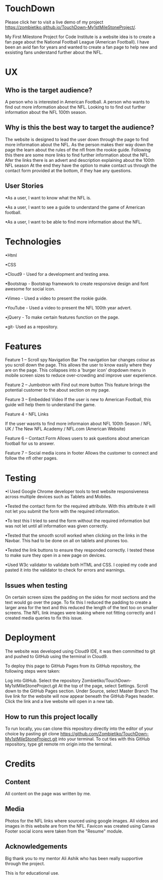 <h1>TouchDown</H1>

Please click her to visit a live demo of my project https://zombietiko.github.io/TouchDown-My1stMileStoneProject/.

My First Milestone Project for Code Institute is a website idea is to create a fan page about the National Football League (American Football).
I have been an avid fan for years and wanted to create a fan page to help new and exsisting fans understand further about the NFL.

<H1>UX</H1>

<h2>Who is the target audience?</h2>

A person who is interested in American Football.
A person who wants to find out more information about the NFL.
Looking to to find out further information about the NFL 100th season.


<h2>Why is this the best way to target the audience?</h2>

The website is designed to lead the user down through the page to find more information about the NFL. 
As the person makes their way down the page the learn about the rules of the nfl from the rookie guide.
Following this there are some more links to find further information about the NFL.
Afer the links there is an advert and description explaining about the 100th NFL season 
At the end they have the option to make contact us through the contact form provided at the bottom, if they hae any questions.

<h2>User Stories</h2>

<p>•As a user, I want to know what the NFL is.</P>
<p>•As a user, I want to see a guide to understand the game of American football.</p>
<p>•As a user, I want to be able to find more information about the NFL.</p>



<h1>Technologies</h1>

<p>•Html</p>
<p>•CSS</P>
<p>•Cloud9 - Used for a development and testing area.</P>
<p>•Bootstrap - Bootstrap framework to create responsive design and font awesome for social icon.</P>
<p>•Vimeo - Used a video to present the rookie guide.</P>
<p>•YouTube - Used a video to present the NFL 100th  year advert.</P>
<p>•jQuery - To make certain features function on the page.</P>
<p>•git- Used as a repository.</P>


<h1> Features </h1>

Feature 1 – Scroll spy Navigation Bar
The navigation bar changes colour as you scroll down the page. This allows the user to know easily where they are on the page. 
This collapses into a 'burger icon' dropdown menu in mobile screen sizes to reduce over-crowding and improve user experience.

Feature 2 – Jumbotron with Find out more button
This feature brings the potential customer to the about section on my page.

Feature 3 – Embedded Video
If the user is new to American Football, this guide will help them to understand the game.

Feature 4  - NFL Links

If the user wasnts to find more informaion about NFL 100th Season / NFL UK / The New NFL Academy / NFL.com (American Website)

Feature 6 – Contact Form
Allows users to ask questions about american football for us to answer.

Feature 7 – Social media icons in footer
Allows the customer to connect and follow the nfl other pages.


<h1> Testing </h1>

<p>•I Used Google Chrome developer tools to test website responsiveness across multiple devices such as Tablets and Mobiles.</P>
<p>•Tested the contact form for the required attribute. With this attribute it will not let you submit the form with the required information.</P> 
<p>•To test this I tried to send the form without the required information but was not let until all information was given correctly.</P>
<p>•Tested that the smooth scroll worked when clicking on the links in the Navbar. This had to be done on all on tablets and phones too.</P>
<p>•Tested the link buttons to ensure they responded correctly. I tested these to make sure they open in a new page on devices.</P>
<p>•Used W3c validator to validate both HTML and CSS. I copied my code and pasted it into the validator to check for errors and warnings.</P>



<h2>Issues when testing</h2>

On certain screen sizes the padding on the sides for most sections and the text would go over the page.
To fix this I reduced the padding to create a larger area for the text and this reduced the length of the text too on smaller screens.
The NFL link images were leaking where not fitting  correctly and  I created media queries to fix this issue.

<h1> Deployment </h1>

The website was developed using Cloud9 IDE, it was then committed to git and pushed to GitHub using the terminal in Cloud9.

To deploy this page to GitHub Pages from its GitHub repository, the following steps were taken:

Log into GitHub.
Select the repository Zombietiko/TouchDown-My1stMileStoneProject.git
At the top of the page, select Settings.
Scroll down to the GitHub Pages section.
Under Source, select Master Branch
The live link for the website will now appear beneath the GitHub Pages header.
Click the link and a live website will open in a new tab.

<h2>How to run this project locally </h2>

To run locally, you can clone this repository directly into the editor of your choice by pasting git clone 
https://github.com/Zombietiko/TouchDown-My1stMileStoneProject.git into your terminal. 
To cut ties with this GitHub repository, type git remote rm origin into the terminal.

<h1> Credits </h1>

<h2>Content</h2>

All content on the page was written by me.

<h2>Media</h2>

Photos for the NFL links where sourced using google images. All videos and images in this website are from the NFL. 
Favicon was created using Canva Footer social icons were taken from the "Resume" module.

<h2> Acknowledgements </h2>

Big thank you to my mentor Ali Ashik who has been really supportive through the project.

This is for educational use.